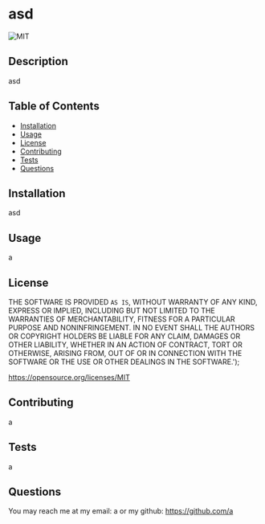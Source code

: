 
  
# asd
![MIT](https://img.shields.io/badge/License-MIT-yellow.svg)

## Description
asd

## Table of Contents 
- [Installation](#Installation)
- [Usage](#Usage)
- [License](#License)
- [Contributing](#Contributing)
- [Tests](#Tests)
- [Questions](#Questions)

## Installation 
asd

## Usage
a

## License
THE SOFTWARE IS PROVIDED `AS IS`, WITHOUT WARRANTY OF ANY KIND, EXPRESS OR IMPLIED, INCLUDING BUT NOT LIMITED TO THE WARRANTIES OF MERCHANTABILITY, FITNESS FOR A PARTICULAR PURPOSE AND NONINFRINGEMENT. IN NO EVENT SHALL THE AUTHORS OR COPYRIGHT HOLDERS BE LIABLE FOR ANY CLAIM, DAMAGES OR OTHER LIABILITY, WHETHER IN AN ACTION OF CONTRACT, TORT OR OTHERWISE, ARISING FROM, OUT OF OR IN CONNECTION WITH THE SOFTWARE OR THE USE OR OTHER DEALINGS IN THE SOFTWARE.'); 

https://opensource.org/licenses/MIT

## Contributing
a
  
## Tests
a
  
## Questions
You may reach me at my email: a or my github: https://github.com/a